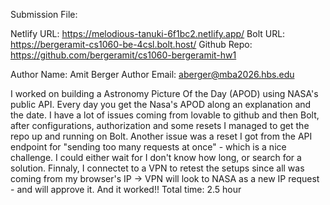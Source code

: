 Submission File:

Netlify URL: https://melodious-tanuki-6f1bc2.netlify.app/
Bolt URL: https://bergeramit-cs1060-be-4csl.bolt.host/
Github Repo: https://github.com/bergeramit/cs1060-bergeramit-hw1

Author Name: Amit Berger
Author Email: aberger@mba2026.hbs.edu

I worked on building a Astronomy Picture Of the Day (APOD) using NASA's public API.
Every day you get the Nasa's APOD  along an explanation and the date.
I have a lot of issues coming from lovable to github and then Bolt, after configurations, authorization and some resets I managed to get the repo up and running on Bolt.
Another issue was a reset I got from the API endpoint for "sending too many requests at once" - which is a nice challenge. I could either wait for I don't know how long, or search for a solution.
Finnaly, I connectet to a VPN to retest the setups since all was coming from my browser's IP -> VPN will look to NASA as a new IP request - and will approve it. And it worked!!
Total time: 2.5 hour
